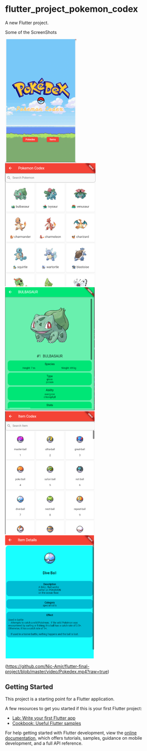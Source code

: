 # flutter_project_pokemon_codex

A new Flutter project.

Some of the ScreenShots

<img src="https://github.com/Nic-Amir/flutter-final-project/blob/master/screenshot%20of%20apps/homepage.png?raw=true" height="400"/>

<img src="https://github.com/Nic-Amir/flutter-final-project/blob/master/screenshot%20of%20apps/poke-list.png?raw=true" height="400"/>

<img src="https://github.com/Nic-Amir/flutter-final-project/blob/master/screenshot%20of%20apps/poke-details.png?raw=true" height="400"/>

<img src="https://github.com/Nic-Amir/flutter-final-project/blob/master/screenshot%20of%20apps/item-list.png?raw=true" height="400"/>

<img src="https://github.com/Nic-Amir/flutter-final-project/blob/master/screenshot%20of%20apps/item-details.png?raw=true" height="400"/>

(https://github.com/Nic-Amir/flutter-final-project/blob/master/video/Pokedex.mp4?raw=true)

## Getting Started

This project is a starting point for a Flutter application.

A few resources to get you started if this is your first Flutter project:

- [Lab: Write your first Flutter app](https://docs.flutter.dev/get-started/codelab)
- [Cookbook: Useful Flutter samples](https://docs.flutter.dev/cookbook)

For help getting started with Flutter development, view the
[online documentation](https://docs.flutter.dev/), which offers tutorials,
samples, guidance on mobile development, and a full API reference.
